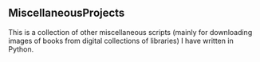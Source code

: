 ## MiscellaneousProjects

This is a collection of other miscellaneous scripts (mainly for downloading images of books from digital collections of libraries) I have written in Python.
